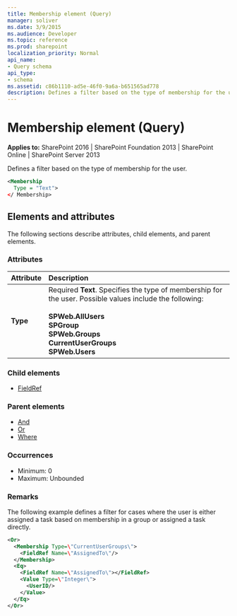 ```yaml
---
title: Membership element (Query)
manager: soliver
ms.date: 3/9/2015
ms.audience: Developer
ms.topic: reference
ms.prod: sharepoint
localization_priority: Normal
api_name:
- Query schema
api_type:
- schema
ms.assetid: c86b1110-ad5e-46f0-9a6a-b651565ad778
description: Defines a filter based on the type of membership for the user.
---
```


# Membership element (Query)

**Applies to:** SharePoint 2016 | SharePoint Foundation 2013 | SharePoint Online | SharePoint Server 2013
  
Defines a filter based on the type of membership for the user.
  
```XML
<Membership
  Type = "Text">
</ Membership>
```

## Elements and attributes

The following sections describe attributes, child elements, and parent elements.

### Attributes

|**Attribute**|**Description**|
|:-----|:-----|
|**Type** <br/> | Required **Text**. Specifies the type of membership for the user. Possible values include the following:<br/><br/> **SPWeb.AllUsers** <br/> **SPGroup** <br/> **SPWeb.Groups** <br/> **CurrentUserGroups** <br/> **SPWeb.Users** <br/> |
   
### Child elements

- [FieldRef](fieldref-element-query.md)
   
### Parent elements

- [And](and-element-query.md)
- [Or](or-element-query.md)
- [Where](where-element-query.md)
   
### Occurrences

- Minimum: 0 
- Maximum: Unbounded
   
### Remarks

The following example defines a filter for cases where the user is either assigned a task based on membership in a group or assigned a task directly.
  
```XML
<Or>
  <Membership Type=\"CurrentUserGroups\">
    <FieldRef Name=\"AssignedTo\"/>
  </Membership>
  <Eq>
    <FieldRef Name=\"AssignedTo\"></FieldRef>
    <Value Type=\"Integer\">
      <UserID/>
    </Value>
  </Eq>
</Or>
```

<br/>


